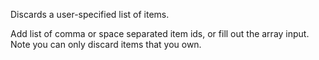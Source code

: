 Discards a user-specified list of items.

Add list of comma or space separated item ids, or fill out the array input. Note you can only discard items that you own.